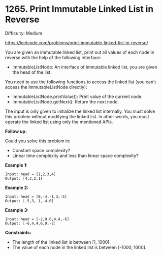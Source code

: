 # 1265. Print Immutable Linked List in Reverse

Difficulty: Medium

https://leetcode.com/problems/print-immutable-linked-list-in-reverse/

You are given an immutable linked list, print out all values of each node in reverse with the help of the following interface:

* ImmutableListNode: An interface of immutable linked list, you are given the head of the list.

You need to use the following functions to access the linked list (you can't access the ImmutableListNode directly):

* ImmutableListNode.printValue(): Print value of the current node.
* ImmutableListNode.getNext(): Return the next node.

The input is only given to initialize the linked list internally. You must solve this problem without modifying the linked list. In other words, you must operate the linked list using only the mentioned APIs.

**Follow up:**

Could you solve this problem in:

* Constant space complexity?
* Linear time complexity and less than linear space complexity?

**Example 1:**
```
Input: head = [1,2,3,4]
Output: [4,3,2,1]
```

**Example 2:**
```
Input: head = [0,-4,-1,3,-5]
Output: [-5,3,-1,-4,0]
```

**Example 3:**
```
Input: head = [-2,0,6,4,4,-6]
Output: [-6,4,4,6,0,-2]
```

**Constraints:**

* The length of the linked list is between [1, 1000].
* The value of each node in the linked list is between [-1000, 1000].
